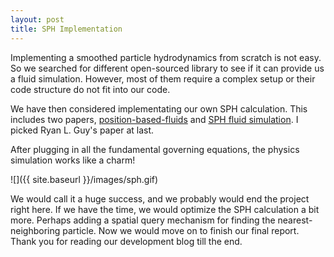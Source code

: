 ```yaml
---
layout: post
title: SPH Implementation
---
```


Implementing a smoothed particle hydrodynamics from scratch is not easy. So we searched for different open-sourced library to see if it can provide us a fluid simulation. However, most of them require a complex setup or their code structure do not fit into our code. 

We have then considered implementating our own SPH calculation. This includes two papers, [position-based-fluids](http://blog.mmacklin.com/position-based-fluids/) and [SPH fluid simulation](http://rlguy.com/sphfluidsim/). I picked Ryan L. Guy's paper at last.

After plugging in all the fundamental governing equations, the physics simulation works like a charm!

![]({{ site.baseurl }}/images/sph.gif)

We would call it a huge success, and we probably would end the project right here. If we have the time, we would optimize the SPH calculation a bit more. Perhaps adding a spatial query mechanism for finding the nearest-neighboring particle. Now we would move on to finish our final report. Thank you for reading our development blog till the end.
